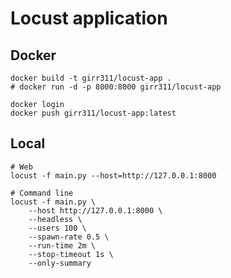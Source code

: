 # Locust application

## Docker

```shell
docker build -t girr311/locust-app .
# docker run -d -p 8000:8000 girr311/locust-app

docker login
docker push girr311/locust-app:latest 
```

## Local

```shell
# Web
locust -f main.py --host=http://127.0.0.1:8000

# Command line
locust -f main.py \
    --host http://127.0.0.1:8000 \
    --headless \
    --users 100 \
    --spawn-rate 0.5 \
    --run-time 2m \
    --stop-timeout 1s \
    --only-summary
```
